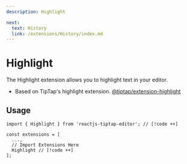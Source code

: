 ```yaml
---
description: Highlight

next:
  text: History
  link: /extensions/History/index.md
---
```


# Highlight

The Highlight extension allows you to highlight text in your editor.

- Based on TipTap's highlight extension. [@tiptap/extension-highlight](https://tiptap.dev/docs/editor/extensions/marks/highlight)

## Usage

```tsx
import { Highlight } from 'reactjs-tiptap-editor'; // [!code ++]

const extensions = [
  ...,
  // Import Extensions Here
  Highlight // [!code ++]
];
```
